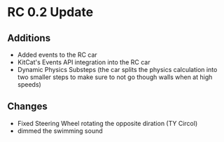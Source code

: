 # RC 0.2 Update

## Additions
* Added events to the RC car
* KitCat's Events API integration into the RC car
* Dynamic Physics Substeps (the car splits the physics calculation into two smaller steps to make sure to not go though walls when at high speeds)

## Changes
* Fixed Steering Wheel rotating the opposite diration (TY Circol)
* dimmed the swimming sound